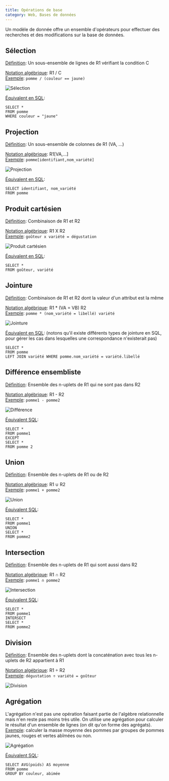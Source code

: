 ```yaml
---
title: Opérations de base
category: Web, Bases de données
---
```


Un modèle de donnée offre un ensemble d'opérateurs pour effectuer des recherches et des modifications sur la base de données.

## Sélection

<ins>Définition</ins>: Un sous-ensemble de lignes de R1 vérifiant la condition C

<ins>Notation algébrique</ins>: R1 / C  
<ins>Exemple</ins>: `pomme / (couleur == jaune)`

![Sélection](https://i.imgur.com/5G0Kh54.png)

<ins>Équivalent en SQL</ins>:

```
SELECT *
FROM pomme
WHERE couleur = "jaune"
```

## Projection

<ins>Définition</ins>: Un sous-ensemble de colonnes de R1 (VA, ...)

<ins>Notation algébrique</ins>: R1[VA,...]  
<ins>Exemple</ins>: `pomme[identifiant,nom_variété]`

![Projection](https://i.imgur.com/5viyTWg.png)

<ins>Équivalent en SQL</ins>:

```
SELECT identifiant, nom_variété
FROM pomme
```

## Produit cartésien

<ins>Définition</ins>: Combinaison de R1 et R2  

<ins>Notation algébrique</ins>: R1 X R2  
<ins>Exemple</ins>: `goûteur x variété = dégustation`

![Produit cartésien](https://i.imgur.com/9hqx9KI.png)

<ins>Équivalent en SQL</ins>:

```
SELECT *
FROM goûteur, variété
```

## Jointure

<ins>Définition</ins>: Combinaison de R1 et R2 dont la valeur d'un attribut est la même  

<ins>Notation algébrique</ins>: R1 * (VA = VB) R2  
<ins>Exemple</ins>: `pomme * (nom_variété = libellé) variété`

![Jointure](https://i.imgur.com/7Nfp5ek.png)

<ins>Équivalent en SQL</ins>: (notons qu'il existe différents types de jointure en SQL, pour gérer les cas dans lesquelles une correspondance n'existerait pas)

```
SELECT *
FROM pomme
LEFT JOIN variété WHERE pomme.nom_variété = variété.libellé
```

## Différence ensembliste

<ins>Définition</ins>: Ensemble des n-uplets de R1 qui ne sont pas dans R2  

<ins>Notation algébrique</ins>: R1 - R2  
<ins>Exemple</ins>: `pomme1 - pomme2`

![Différence](https://i.imgur.com/7HhJ3Hs.png)

<ins>Équivalent SQL</ins>:

```
SELECT *
FROM pomme1
EXCEPT
SELECT *
FROM pomme 2
```

## Union

<ins>Définition</ins>: Ensemble des n-uplets de R1 ou de R2

<ins>Notation algébrique</ins>: R1 ∪ R2    
<ins>Exemple</ins>: `pomme1 + pomme2`

![Union](https://i.imgur.com/0m4T27l.png)

<ins>Équivalent SQL</ins>:

```
SELECT *
FROM pomme1
UNION
SELECT *
FROM pomme2
```

## Intersection

<ins>Définition</ins>: Ensemble des n-uplets de R1 qui sont aussi dans R2  

<ins>Notation algébrique</ins>: R1 ∩ R2  
<ins>Exemple</ins>: `pomme1 ∩ pomme2`

![Intersection](https://i.imgur.com/k4YTd46.png)

<ins>Équivalent SQL</ins>:

```
SELECT *
FROM pomme1
INTERSECT
SELECT *
FROM pomme2
```

## Division

<ins>Définition</ins>: Ensemble des n-uplets dont la concaténation avec tous les n-uplets de R2 appartient à R1

<ins>Notation algébrique</ins>: R1 ÷ R2    
<ins>Exemple</ins>: `dégustation ÷ variété = goûteur`

![Division](https://i.imgur.com/43KD5mg.png)

## Agrégation

L'agrégation n'est pas une opération faisant partie de l'algèbre relationnelle mais n'en reste pas moins très utile.
On utilise une agrégation pour calculer le résultat d'un ensemble de lignes (on dit qu'on forme des agrégats).  
<ins>Exemple</ins>: calculer la masse moyenne des pommes par groupes de pommes jaunes, rouges et vertes abîmées ou non.

![Agrégation](https://i.imgur.com/WezbjsO.png)

<ins>Équivalent SQL</ins>:

```
SELECT AVG(poids) AS moyenne
FROM pomme
GROUP BY couleur, abimée
```